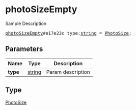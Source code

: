 # photoSizeEmpty

Sample Description

<pre>
<a href="../constructor/photoSizeEmpty.md">photoSizeEmpty</a>#e17e23c type:<a href="../type/string.md">string</a> = <a href="../type/PhotoSize.md">PhotoSize</a>;
</pre>

## Parameters

| Name | Type | Description |
|------|:----:|-------------|
| **type** | [string](../type/string.md) | Param description |

## Type

[PhotoSize](../type/PhotoSize.md)
